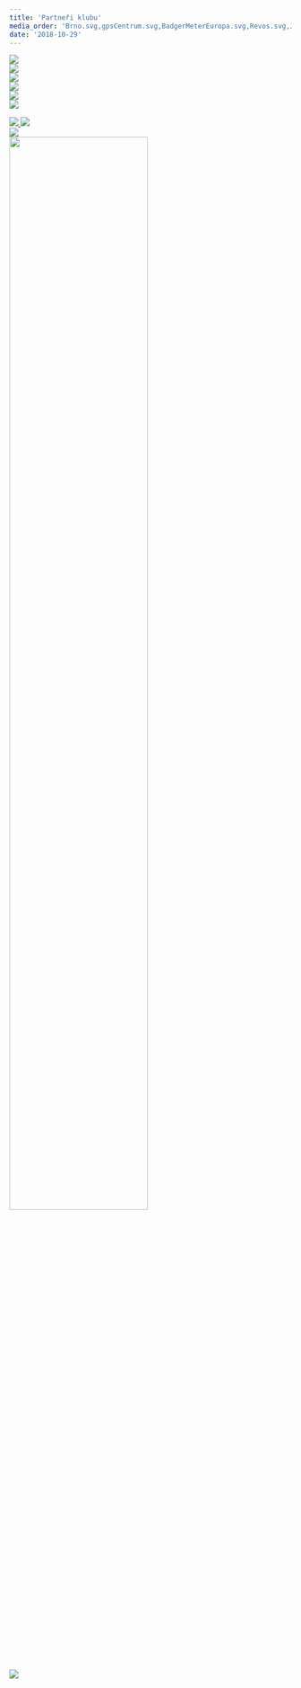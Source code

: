 ```yaml
---
title: 'Partneři klubu'
media_order: 'Brno.svg,gpsCentrum.svg,BadgerMeterEuropa.svg,Revos.svg,JMK.svg,sanasport.svg,nsm.svg,mcae.svg,cad.png,tredos.jpg,kotlarska.png'
date: '2018-10-29'
---
```


<div class="pure-g">
    <div class="pure-u-1 pure-u-md-1-2">
        <a href="https://www.brno.cz/uvodni-strana/" target="_blank">
        <img class="pure-img sponsors--img" src="{{page.relativePagePath()}}/Brno.svg">
        </a>
    </div>
    <div class="pure-u-1 pure-u-md-1-2">
        <a href="https://www.kr-jihomoravsky.cz/" target="_blank">
        <img class="pure-img sponsors--img" src="{{page.relativePagePath()}}/JMK.svg">
        </a>
    </div>
    <div class="pure-u-1 pure-u-md-1-3">
        <a href="http://www.revos.cz/" target="_blank">
        <img class="pure-img sponsors--img" src="{{page.relativePagePath()}}/Revos.svg">
        </a>
    </div>
    <div class="pure-u-1 pure-u-md-1-3">
        <a href="http://www.badgermeter.de/cs/" target="_blank">
        <img class="pure-img sponsors--img" src="{{page.relativePagePath()}}/BadgerMeterEuropa.svg">
        </a>
    </div>
    <div class="pure-u-1 pure-u-md-1-3">
        <a href="https://www.gpscentrum.cz/" target="_blank">
        <img class="pure-img sponsors--img" src="{{page.relativePagePath()}}/gpsCentrum.svg">
        </a>
    </div>
    <div class="pure-u-1 pure-u-md-1-2">
        <a href="https://www.nsm.cz/home/" target="_blank">
        <img class="pure-img sponsors--img" src="{{page.relativePagePath()}}/nsm.svg">
        </a>
    </div>
    <div class="pure-u-1 pure-u-md-1-2">
        <a href="https://www.sanasport.cz/" target="_blank">
        <img class="pure-img sponsors--img" src="{{page.relativePagePath()}}/sanasport.svg">
        </a>
        <a href="https://www.mcae.cz/cs/uvod/" target="_blank">
        <img class="pure-img sponsors--img" src="{{page.relativePagePath()}}/mcae.svg" style="padding-top: 3%;">
        </a>
    </div>
    <div class="pure-u-1 pure-u-md-1-3">
        <a href="https://www.cadblansko.cz/cze/" target="_blank">
        <img class="pure-img sponsors--img" src="{{page.relativePagePath()}}/cad.png">
        </a>
    </div>
    <div class="pure-u-1 pure-u-md-1-3">
        <a href="http://www.kotlarska.cz/" target="_blank">
        <img class="pure-img sponsors--img" src="{{page.relativePagePath()}}/kotlarska.png" style="height: 70%;">
        </a>
    </div>
    <div class="pure-u-1 pure-u-md-1-3">
        <a href="https://www.tredos.cz/" target="_blank">
        <img class="pure-img sponsors--img" src="{{page.relativePagePath()}}/tredos.jpg">
        </a>
    </div>
</div>